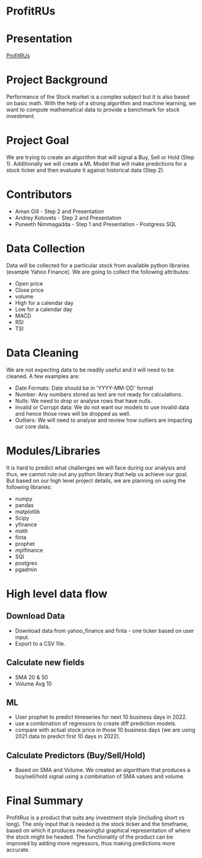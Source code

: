 # ProfitRUs

# Presentation
[ProfitRUs](https://public.tableau.com/app/profile/aman.s.gill/viz/ProfitRus/ProfitRus?publish=yes)

# Project Background

Performance of the Stock market is a complex subject but it is also based on basic math. With the help of a strong algorithm and machine learning, we want to compute mathematical data to provide a benchmark for stock investment.

# Project Goal
We are trying to create an algorithm that will signal a Buy, Sell or Hold (Step 1). Additionally we will create a ML Model that will make predictions for a stock ticker and then evaluate it against historical data (Step 2). 

# Contributors
- Aman Gill
        - Step 2 and Presentation
- Andrey Kotovets
        - Step 2 and Presentation
- Puneeth Nimmagadda
        - Step 1 and Presentation
        - Postgress SQL

# Data Collection

Data will be collected for a particular stock from available python libraries (example Yahoo Finance). We are going to collect the following attributes: 
- Open price
- Close price
- volume
- High for a calendar day
- Low for a calendar day
- MACD
- RSI
- TSI

# Data Cleaning

We are not expecting data to be readily useful and it will need to be cleaned. A few examples are:
- Date Formats: Date should be in 'YYYY-MM-DD' format
- Number: Any numbers stored as text are not ready for calculations.
- Nulls: We need to drop or analyse rows that have nulls.
- Invalid or Corrupt data: We do not want our models to use invalid data and hence those rows will be dropped as well.
- Outliers: We will need to analyse and review how outliers are impacting our core data.

# Modules/Libraries

It is hard to predict what challenges we will face during our analysis and thus, we cannot rule out any python library that help us achieve our goal. But based on our high level project details, we are planning on using the following libraries:
- numpy
- pandas
- matplotlib
- Scipy
- yfinance
- math
- finta
- prophet
- mplfinance
- SQl
- postgres
- pgadmin

# High level data flow
## Download Data
- Download data from yahoo_finance and finta - one ticker based on user input.
- Export to a CSV file.
## Calculate new fields
-   SMA 20 & 50
-   Volume Avg 10
## ML
- User prophet to predict timeseries for next 10 business days in 2022.
- use a combination of regressors to create diff prediction models.
- compare with actual stock price in those 10 business days (we are using 2021 data to predict first 10 days in 2022).
## Calculate Predictors (Buy/Sell/Hold)
-   Based on SMA and Volume.
        We created an algoritham that produces a buy/sell/hold signal using a combination of SMA values and volume.

# Final Summary
ProfitRus is a product that suits any investment style (including short vs long). The only input that is needed is the stock ticker and the timeframe, based on which it produces meaningful graphical representation of where the stock might be headed. 
The functionality of the product can be improved by adding more regressors, thus making predictions more accurate.
